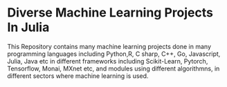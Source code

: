 # Diverse Machine Learning Projects In Julia
This Repository contains many machine learning projects done in many programming languages including Python,R, C sharp, C++, Go, Javascript, Julia, Java etc in different frameworks including Scikit-Learn, Pytorch, Tensorflow, Monai, MXnet etc,  and modules using different algorithmns, in different sectors where machine learning is used.
